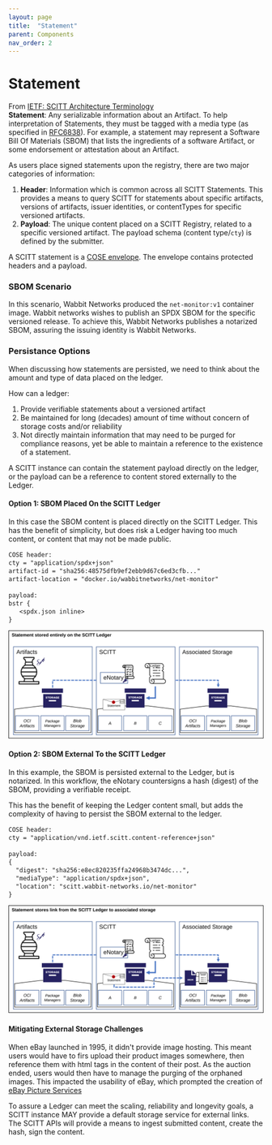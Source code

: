 ```yaml
---
layout: page
title:  "Statement"
parent: Components
nav_order: 2
---
```


# Statement

From [IETF: SCITT Architecture Terminology](https://www.ietf.org/archive/id/draft-birkholz-scitt-architecture-02.html#name-terminology-2)  
**Statement**: Any serializable information about an Artifact. To help interpretation of Statements, they must be tagged with a media type (as specified in [RFC6838]). For example, a statement may represent a Software Bill Of Materials (SBOM) that lists the ingredients of a software Artifact, or some endorsement or attestation about an Artifact.

As users place signed statements upon the registry, there are two major categories of information:

1. **Header**: Information which is common across all SCITT Statements. This provides a means to query SCITT for statements about specific artifacts, versions of artifacts, issuer identities, or contentTypes for specific versioned artifacts.
2. **Payload**: The unique content placed on a SCITT Registry, related to a specific versioned artifact. The payload schema (content type/`cty`) is defined by the submitter. 

A SCITT statement is a [COSE envelope][cose-env]. The envelope contains protected headers and a payload.

### SBOM Scenario

In this scenario, Wabbit Networks produced the `net-monitor:v1` container image. Wabbit networks wishes to publish an SPDX SBOM for the specific versioned release.
To achieve this, Wabbit Networks publishes a notarized SBOM, assuring the issuing identity is Wabbit Networks.

### Persistance Options

When discussing how statements are persisted, we need to think about the amount and type of data placed on the ledger.

How can a ledger:

1. Provide verifiable statements about a versioned artifact
1. Be maintained for long (decades) amount of time without concern of storage costs and/or reliability
1. Not directly maintain information that may need to be purged for compliance reasons, yet be able to maintain a reference to the existence of a statement.

A SCITT instance can contain the statement payload directly on the ledger, or the payload can be a reference to content stored externally to the Ledger.

#### Option 1: SBOM Placed On the SCITT Ledger

In this case the SBOM content is placed directly on the SCITT Ledger. This has the benefit of simplicity, but does risk a Ledger having too much content, or content that may not be made public.

```cose
COSE header:
cty = "application/spdx+json"
artifact-id = "sha256:48575dfb9ef2ebb9d67c6ed3cfb..."
artifact-location = "docker.io/wabbitnetworks/net-monitor"

payload:
bstr {
   <spdx.json inline>
}
```

<img src="/assets/statement-on-ledger.svg" alt="Consuming Public Content" style="width:600px;"/>

#### Option 2: SBOM External To the SCITT Ledger

In this example, the SBOM is persisted external to the Ledger, but is notarized. In this workflow, the eNotary countersigns a hash (digest) of the SBOM, providing a verifiable receipt.

This has the benefit of keeping the Ledger content small, but adds the complexity of having to persist the SBOM external to the ledger.

```cose
COSE header:
cty = "application/vnd.ietf.scitt.content-reference+json"

payload:
{
  "digest": "sha256:e8ec820235ffa24968b3474dc...",
  "mediaType": "application/spdx+json",
  "location": "scitt.wabbit-networks.io/net-monitor"
}
```


<img src="/assets/statement-link-from-ledger.svg" alt="Consuming Public Content" style="width:600px;"/>

#### Mitigating External Storage Challenges

When eBay launched in 1995, it didn't provide image hosting. This meant users would have to firs upload their product images somewhere, then reference them with html tags in the content of their post. As the auction ended, users would then have to manage the purging of the orphaned images. This impacted the usability of eBay, which prompted the creation of [eBay Picture Services](https://pages.ebay.com/cl/en-us/sell/pictureservices/)

To assure a Ledger can meet the scaling, reliability and longevity goals, a SCITT instance MAY provide a default storage service for external links. The SCITT APIs will provide a means to ingest submitted content, create the hash, sign the content. 

[cose-env]:               https://datatracker.ietf.org/doc/html/rfc8152#section-5.1
[rfc6838]:      https://www.rfc-editor.org/rfc/rfc6838